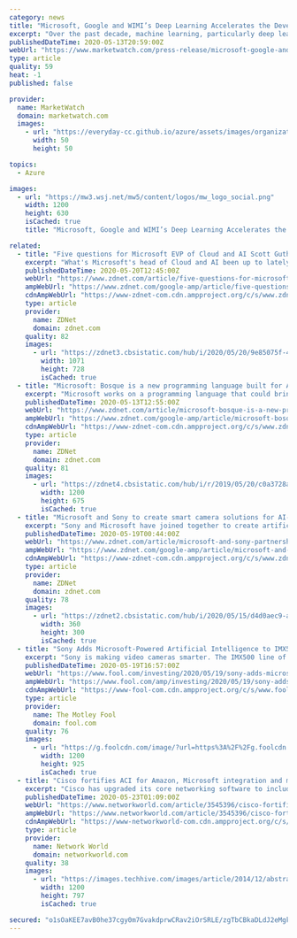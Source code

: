 ```yaml
---
category: news
title: "Microsoft, Google and WIMI’s Deep Learning Accelerates the Development of AI"
excerpt: "Over the past decade, machine learning, particularly deep learning methods based on artificial neural networks,"
publishedDateTime: 2020-05-13T20:59:00Z
webUrl: "https://www.marketwatch.com/press-release/microsoft-google-and-wimis-deep-learning-accelerates-the-development-of-ai-2020-05-13"
type: article
quality: 59
heat: -1
published: false

provider:
  name: MarketWatch
  domain: marketwatch.com
  images:
    - url: "https://everyday-cc.github.io/azure/assets/images/organizations/marketwatch.com-50x50.jpg"
      width: 50
      height: 50

topics:
  - Azure

images:
  - url: "https://mw3.wsj.net/mw5/content/logos/mw_logo_social.png"
    width: 1200
    height: 630
    isCached: true
    title: "Microsoft, Google and WIMI’s Deep Learning Accelerates the Development of AI"

related:
  - title: "Five questions for Microsoft EVP of Cloud and AI Scott Guthrie"
    excerpt: "What's Microsoft's head of Cloud and AI been up to lately? What is he most excited about at Build 2020 and beyond? I asked and ScottGu (sort of) answered."
    publishedDateTime: 2020-05-20T12:45:00Z
    webUrl: "https://www.zdnet.com/article/five-questions-for-microsoft-evp-of-cloud-and-ai-scott-guthrie/"
    ampWebUrl: "https://www.zdnet.com/google-amp/article/five-questions-for-microsoft-evp-of-cloud-and-ai-scott-guthrie/"
    cdnAmpWebUrl: "https://www-zdnet-com.cdn.ampproject.org/c/s/www.zdnet.com/google-amp/article/five-questions-for-microsoft-evp-of-cloud-and-ai-scott-guthrie/"
    type: article
    provider:
      name: ZDNet
      domain: zdnet.com
    quality: 82
    images:
      - url: "https://zdnet3.cbsistatic.com/hub/i/2020/05/20/9e85075f-4425-4576-995a-976a4acc1b40/guthriewhereareyou.jpg"
        width: 1071
        height: 728
        isCached: true
  - title: "Microsoft: Bosque is a new programming language built for AI in the cloud"
    excerpt: "Microsoft works on a programming language that could bring it a win with hardware accelerators in Azure AI workloads."
    publishedDateTime: 2020-05-13T12:55:00Z
    webUrl: "https://www.zdnet.com/article/microsoft-bosque-is-a-new-programming-language-built-for-ai-in-the-cloud/"
    ampWebUrl: "https://www.zdnet.com/google-amp/article/microsoft-bosque-is-a-new-programming-language-built-for-ai-in-the-cloud/"
    cdnAmpWebUrl: "https://www-zdnet-com.cdn.ampproject.org/c/s/www.zdnet.com/google-amp/article/microsoft-bosque-is-a-new-programming-language-built-for-ai-in-the-cloud/"
    type: article
    provider:
      name: ZDNet
      domain: zdnet.com
    quality: 81
    images:
      - url: "https://zdnet4.cbsistatic.com/hub/i/r/2019/05/20/c0a3728a-9463-417d-93bf-d74610a70832/thumbnail/1200x675/98371f48b0fedbacaa1c37916d28d557/programming-languages-why-javascript-dev-5cdd547cbd785600c4d4e0c0-1-may-20-2019-22-25-49-poster.jpg"
        width: 1200
        height: 675
        isCached: true
  - title: "Microsoft and Sony to create smart camera solutions for AI-enabled image sensor"
    excerpt: "Sony and Microsoft have joined together to create artificial intelligence-powered (AI) smart camera solutions to make it easier for enterprise customers to perform video analytics, the companies announced."
    publishedDateTime: 2020-05-19T00:44:00Z
    webUrl: "https://www.zdnet.com/article/microsoft-and-sony-partnership-to-create-smart-camera-solutions-with-ai-enable-image-sensor/"
    ampWebUrl: "https://www.zdnet.com/google-amp/article/microsoft-and-sony-partnership-to-create-smart-camera-solutions-with-ai-enable-image-sensor/"
    cdnAmpWebUrl: "https://www-zdnet-com.cdn.ampproject.org/c/s/www.zdnet.com/google-amp/article/microsoft-and-sony-partnership-to-create-smart-camera-solutions-with-ai-enable-image-sensor/"
    type: article
    provider:
      name: ZDNet
      domain: zdnet.com
    quality: 78
    images:
      - url: "https://zdnet2.cbsistatic.com/hub/i/2020/05/15/d4d0aec9-a68d-4c05-93a1-1983d4569593/sony-sensor.jpg"
        width: 360
        height: 300
        isCached: true
  - title: "Sony Adds Microsoft-Powered Artificial Intelligence to IMX500 Video Camera Sensors"
    excerpt: "Sony is making video cameras smarter. The IMX500 line of intelligent video sensors will come with embedded access to artificial intelligence (AI) tools from Microsoft (NASDAQ:MSFT"
    publishedDateTime: 2020-05-19T16:57:00Z
    webUrl: "https://www.fool.com/investing/2020/05/19/sony-adds-microsoft-powered-artificial-intelligenc.aspx"
    ampWebUrl: "https://www.fool.com/amp/investing/2020/05/19/sony-adds-microsoft-powered-artificial-intelligenc.aspx"
    cdnAmpWebUrl: "https://www-fool-com.cdn.ampproject.org/c/s/www.fool.com/amp/investing/2020/05/19/sony-adds-microsoft-powered-artificial-intelligenc.aspx"
    type: article
    provider:
      name: The Motley Fool
      domain: fool.com
    quality: 76
    images:
      - url: "https://g.foolcdn.com/image/?url=https%3A%2F%2Fg.foolcdn.com%2Feditorial%2Fimages%2F575066%2Findustrial-monitor-camera.jpg&w=1200&op=resize"
        width: 1200
        height: 925
        isCached: true
  - title: "Cisco fortifies ACI for Amazon, Microsoft integration and multicloud management"
    excerpt: "Cisco has upgraded its core networking software to include better support for multicloud integration and management as well as tools to help telcos or hyperscalers tie together large scale data center networks."
    publishedDateTime: 2020-05-23T01:09:00Z
    webUrl: "https://www.networkworld.com/article/3545396/cisco-fortifies-aci-for-amazon-microsoft-integration-and-multicloud-management.html"
    ampWebUrl: "https://www.networkworld.com/article/3545396/cisco-fortifies-aci-for-amazon-microsoft-integration-and-multicloud-management.amp.html"
    cdnAmpWebUrl: "https://www-networkworld-com.cdn.ampproject.org/c/s/www.networkworld.com/article/3545396/cisco-fortifies-aci-for-amazon-microsoft-integration-and-multicloud-management.amp.html"
    type: article
    provider:
      name: Network World
      domain: networkworld.com
    quality: 38
    images:
      - url: "https://images.techhive.com/images/article/2014/12/abstract_rack_of_servers-100538194-large.jpg"
        width: 1200
        height: 797
        isCached: true

secured: "o1sOaKEE7avB0he37cgy0m7GvakdprwCRav2iOrSRLE/zgTbCBkaDLdJ2eMgkC7sUc7eKdQAmG4Io4G3XDsGUtodR9jSZhdCZHXNCe6YEhjXWIUwBtI8C2XTUmOXlSKABE/cRxqJaELH64ClJQnt3x6ppb0IzTxmvy0kU7O5+RQCPp59m/vRYUv3YOO3GD7Ai1H5vei5vd3fldoA4TSoJpSQJ2OwTw7o/II1JtatrfI43jPBzHa7uRhpeBAlXvMNGTgxBsVLnCOe6/c/EaibjS/m9hwZIBVVizUTRk+p79vSepeZ/Yhe6fcWupP8S4gB;aZZxq4+bCYT1NFLG3o3AGw=="
---
```


